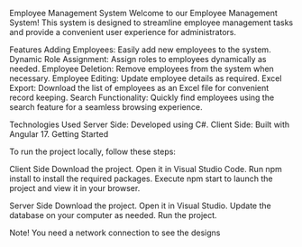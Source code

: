
Employee Management System
Welcome to our Employee Management System! This system is designed to streamline employee management tasks and provide a convenient user experience for administrators.

Features
Adding Employees: Easily add new employees to the system.
Dynamic Role Assignment: Assign roles to employees dynamically as needed.
Employee Deletion: Remove employees from the system when necessary.
Employee Editing: Update employee details as required.
Excel Export: Download the list of employees as an Excel file for convenient record keeping.
Search Functionality: Quickly find employees using the search feature for a seamless browsing experience.

Technologies Used
Server Side: Developed using C#.
Client Side: Built with Angular 17.
Getting Started

To run the project locally, follow these steps:

Client Side
Download the project.
Open it in Visual Studio Code.
Run npm install to install the required packages.
Execute npm start to launch the project and view it in your browser.

Server Side
Download the project.
Open it in Visual Studio.
Update the database on your computer as needed.
Run the project.


Note! You need a network connection to see the designs
